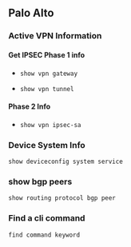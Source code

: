 ## Palo Alto 

### Active VPN Information 

#### Get IPSEC Phase 1 info
- `show vpn gateway`

- `show vpn tunnel `

#### Phase 2 Info
- `show vpn ipsec-sa` 

### Device System Info
`show deviceconfig system service`

### show bgp peers 
`show routing protocol bgp peer`

### Find a cli command 
`find command keyword `
